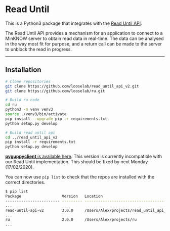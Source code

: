 Read Until
==========

This is a Python3 package that integrates with the 
[Read Until API](https://github.com/nanoporetech/read_until_api).

The Read Until API provides a mechanism for an application to connect to a
MinKNOW server to obtain read data in real-time. The data can be analysed in the
way most fit for purpose, and a return call can be made to the server to unblock
the read in progress.

---

Installation
------------

```bash
# Clone repositories
git clone https://github.com/looselab/read_until_api_v2.git
git clone https://github.com/looselab/ru.git

# Build ru code
cd ru
python3 -m venv venv3
source ./venv3/bin/activate
pip install --upgrade pip -r requirements.txt
python setup.py develop

# Build read until api
cd ../read_until_api_v2
pip install -r requirements.txt
python setup.py develop
```

[**pyguppyclient** is available here](https://github.com/nanoporetech/pyguppyclient). This version is currently incompatible with our Read Until implementation. This should be fixed by next Monday (17/02/2020).

You can now use `pip list` to check that the repos are installed with the correct directories.

```bash
$ pip list
Package                  Version   Location
------------------------ --------- --------------------------------------
...
read-until-api-v2        3.0.0     /Users/Alex/projects/read_until_api_v2
...
ru                       2.0.0     /Users/Alex/projects/ru
...
```

